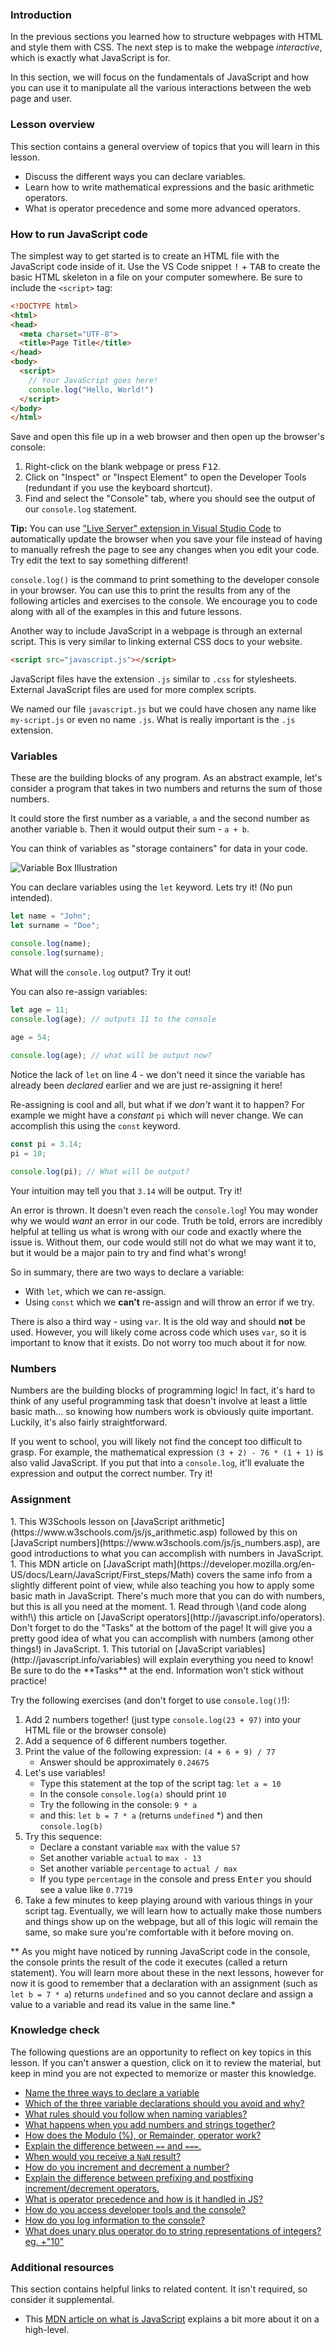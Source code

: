 ### Introduction

In the previous sections you learned how to structure webpages with HTML and style them with CSS. The next step is to make the webpage *interactive*, which is exactly what JavaScript is for. 

In this section, we will focus on the fundamentals of JavaScript and how you can use it to manipulate all the various interactions between the web page and user.

### Lesson overview

This section contains a general overview of topics that you will learn in this lesson.

- Discuss the different ways you can declare variables.
- Learn how to write mathematical expressions and the basic arithmetic operators.
- What is operator precedence and some more advanced operators.

### How to run JavaScript code

The simplest way to get started is to create an HTML file with the JavaScript code inside of it. Use the VS Code snippet <kbd>!</kbd> + <kbd>TAB</kbd> to create the basic HTML skeleton in a file on your computer somewhere. Be sure to include the `<script>` tag:

```html
<!DOCTYPE html>
<html>
<head>
  <meta charset="UTF-8">
  <title>Page Title</title>
</head>
<body>
  <script>
    // Your JavaScript goes here!
    console.log("Hello, World!")
  </script>
</body>
</html>
```

Save and open this file up in a web browser and then open up the browser's console:

1. Right-click on the blank webpage or press <kbd>F12</kbd>.
1. Click on "Inspect" or "Inspect Element" to open the Developer Tools (redundant if you use the keyboard shortcut).
1. Find and select the "Console" tab, where you should see the output of our `console.log` statement.

**Tip:** You can use ["Live Server" extension in Visual Studio Code](https://marketplace.visualstudio.com/items?itemName=ritwickdey.LiveServer) to automatically update the browser when you save your file instead of having to manually refresh the page to see any changes when you edit your code. Try edit the text to say something different!

`console.log()` is the command to print something to the developer console in your browser. You can use this to print the results from any of the following articles and exercises to the console. We encourage you to code along with all of the examples in this and future lessons.

Another way to include JavaScript in a webpage is through an external script. This is very similar to linking external CSS docs to your website.

```html
<script src="javascript.js"></script>
```

JavaScript files have the extension `.js` similar to `.css` for stylesheets. External JavaScript files are used for more complex scripts.

We named our file `javascript.js` but we could have chosen any name like `my-script.js` or even no name `.js`. What is really important is the `.js` extension. 

### Variables

These are the building blocks of any program. As an abstract example, let's consider a program that takes in two numbers and returns the sum of those numbers. 

It could store the first number as a variable, `a` and the second number as another variable `b`. Then it would output their sum - `a + b`.

You can think of variables as "storage containers" for data in your code.

![Variable Box Illustration](https://cdn.statically.io/gh/TheOdinProject/curriculum/d39eaf2ca95e80705f703bb218216c10508f5047/foundations/javascript_basics/fundamentals-1/imgs/00.png)

You can declare variables using the `let` keyword. Lets try it! (No pun intended).

```javascript
let name = "John";
let surname = "Doe";

console.log(name);
console.log(surname);
```

What will the `console.log` output? Try it out!

You can also re-assign variables:

```javascript
let age = 11;
console.log(age); // outputs 11 to the console

age = 54;
 
console.log(age); // what will be output now?
```

Notice the lack of `let` on line 4 - we don't need it since the variable has already been *declared* earlier and we are just re-assigning it here!

Re-assigning is cool and all, but what if we *don't* want it to happen? For example we might have a *constant* `pi` which will never change. We can accomplish this using the `const` keyword.

```javascript
const pi = 3.14;
pi = 10;

console.log(pi); // What will be output?
```

Your intuition may tell you that `3.14` will be output. Try it!

An error is thrown. It doesn't even reach the `console.log`! You may wonder why we would *want* an error in our code. Truth be told, errors are incredibly helpful at telling us what is wrong with our code and exactly where the issue is. Without them, our code would still not do what we may want it to, but it would be a major pain to try and find what's wrong!

So in summary, there are two ways to declare a variable:
- With `let`, which we can re-assign.
- Using `const` which we **can't** re-assign and will throw an error if we try.

There is also a third way - using `var`. It is the old way and should **not** be used. However, you will likely come across code which uses `var`, so it is important to know that it exists. Do not worry too much about it for now.

### Numbers

Numbers are the building blocks of programming logic!  In fact, it's hard to think of any useful programming task that doesn't involve at least a little basic math... so knowing how numbers work is obviously quite important.  Luckily, it's also fairly straightforward.

If you went to school, you will likely not find the concept too difficult to grasp. For example, the mathematical expression `(3 + 2) - 76 * (1 + 1)` is also valid JavaScript. If you put that into a `console.log`, it'll evaluate the expression and output the correct number. Try it! 

### Assignment

<div class="lesson-content__panel" markdown="1">
1. This W3Schools lesson on [JavaScript arithmetic](https://www.w3schools.com/js/js_arithmetic.asp) followed by this on [JavaScript numbers](https://www.w3schools.com/js/js_numbers.asp), are good introductions to what you can accomplish with numbers in JavaScript.
1. This MDN article on [JavaScript math](https://developer.mozilla.org/en-US/docs/Learn/JavaScript/First_steps/Math) covers the same info from a slightly different point of view, while also teaching you how to apply some basic math in JavaScript. There's much more that you can do with numbers, but this is all you need at the moment.
1. Read through \(and code along with!\) this article on [JavaScript operators](http://javascript.info/operators).  Don't forget to do the "Tasks" at the bottom of the page!  It will give you a pretty good idea of what you can accomplish with numbers (among other things!) in JavaScript.
1. This tutorial on [JavaScript variables](http://javascript.info/variables) will explain everything you need to know! Be sure to do the **Tasks** at the end. Information won't stick without practice!
  
Try the following exercises (and don't forget to use `console.log()`!):

1. Add 2 numbers together! (just type  `console.log(23 + 97)` into your HTML file or the browser console)
1. Add a sequence of 6 different numbers together.
1. Print the value of the following expression: `(4 + 6 + 9) / 77`
    - Answer should be approximately `0.24675`
1. Let's use variables!
    - Type this statement at the top of the script tag: `let a = 10`
    - In the console `console.log(a)` should print `10`
    - Try the following in the console: `9 * a`
    - and this: `let b = 7 * a` (returns `undefined` \*) and then `console.log(b)`
1. Try this sequence:
    - Declare a constant variable `max` with the value `57`
    - Set another variable `actual` to `max - 13`
    - Set another variable `percentage` to `actual / max`
    - If you type `percentage` in the console and press <kbd>Enter</kbd> you should see a value like `0.7719`
1. Take a few minutes to keep playing around with various things in your script tag.  Eventually, we will learn how to actually make those numbers and things show up on the webpage, but all of this logic will remain the same, so make sure you're comfortable with it before moving on.

** As you might have noticed by running JavaScript code in the console, the console prints the result of the code it executes (called a return statement). You will learn more about these in the next lessons, however for now it is good to remember that a declaration with an assignment (such as `let b = 7 * a`) returns `undefined` and so you cannot declare and assign a value to a variable and read its value in the same line.*
</div>

### Knowledge check

The following questions are an opportunity to reflect on key topics in this lesson. If you can't answer a question, click on it to review the material, but keep in mind you are not expected to memorize or master this knowledge.

- [Name the three ways to declare a variable](#variable-declaration)
- [Which of the three variable declarations should you avoid and why?](#avoid-var)
- [What rules should you follow when naming variables?](https://javascript.info/variables#variable-naming)
- [What happens when you add numbers and strings together?](https://javascript.info/operators#string-concatenation-with-binary)
- [How does the Modulo (%), or Remainder, operator work?](https://javascript.info/operators#remainder)
- [Explain the difference between `==` and `===`.](https://www.w3schools.com/js/js_numbers.asp)
- [When would you receive a `NaN` result?](https://www.w3schools.com/js/js_numbers.asp)
- [How do you increment and decrement a number?](https://javascript.info/operators#increment-decrement)
- [Explain the difference between prefixing and postfixing increment/decrement operators.](https://javascript.info/operators#increment-decrement)
- [What is operator precedence and how is it handled in JS?](https://javascript.info/operators#operator-precedence)
- [How do you access developer tools and the console?](#access-devTools-console)
- [How do you log information to the console?](#console-log)
- [What does unary plus operator do to string representations of integers? eg. +"10"](https://javascript.info/operators#numeric-conversion-unary)

### Additional resources

This section contains helpful links to related content. It isn't required, so consider it supplemental.

- This [MDN article on what is JavaScript](https://developer.mozilla.org/en-US/docs/Learn/JavaScript/First_steps/What_is_JavaScript) explains a bit more about it on a high-level.
